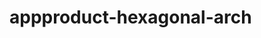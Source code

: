  # appproduct-hexagonal-arch                 
            
         
                   
  
    
    
  
   
 
